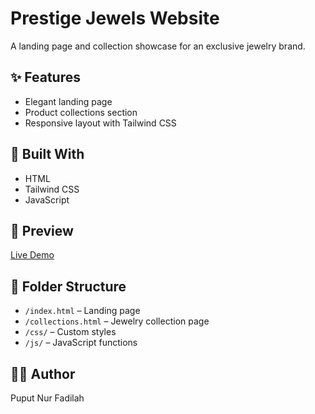 # Prestige Jewels Website

A landing page and collection showcase for an exclusive jewelry brand.

## ✨ Features

- Elegant landing page
- Product collections section
- Responsive layout with Tailwind CSS

## 🔧 Built With

- HTML
- Tailwind CSS
- JavaScript

## 📍 Preview

[Live Demo]([https://yourdeploymentlink.com](https://puputnurf283.github.io/prestige-jewels/))

## 📁 Folder Structure

- `/index.html` – Landing page
- `/collections.html` – Jewelry collection page
- `/css/` – Custom styles
- `/js/` – JavaScript functions

## 👩‍💻 Author

Puput Nur Fadilah
